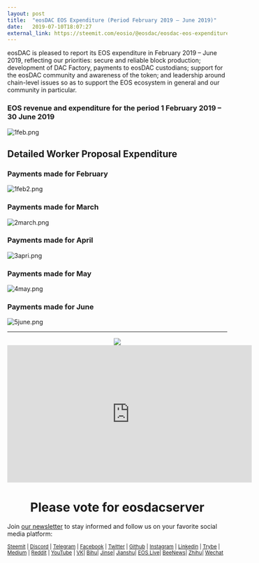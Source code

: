 ```yaml
---
layout: post
title:  "eosDAC EOS Expenditure (Period February 2019 – June 2019)"
date:   2019-07-10T18:07:27
external_link: https://steemit.com/eosio/@eosdac/eosdac-eos-expenditure-period-february-2019-june-2019
---
```

eosDAC is pleased to report its EOS expenditure in February 2019 – June 2019, reflecting our priorities: secure and reliable block production; development of DAC Factory, payments to eosDAC custodians; support for the eosDAC community and awareness of the token; and leadership around chain-level issues so as to support the EOS ecosystem in general and our community in particular.

### EOS revenue and expenditure for the period 1 February 2019 – 30 June 2019

![1feb.png](https://cdn.steemitimages.com/DQmXdvrmzAgYXwyzEfT8zpN9RShre3TtjfVMgyRYN4U9zMe/1feb.png)

## Detailed Worker Proposal Expenditure

### Payments made for February 

![1feb2.png](https://cdn.steemitimages.com/DQmQDWGt1tNZK8pDzmtKAX3bfnwz3R9GgtV5iaAn3a2uLxN/1feb2.png)

### Payments made for March

![2march.png](https://cdn.steemitimages.com/DQmNRod2SbsZuvjS6NWa4P684nzdbWUXxmFyCWSYnt6cme6/2march.png)

### Payments made for April
![3apri.png](https://cdn.steemitimages.com/DQmeZuvcZgCAAvneZBDhs788cjV2TXrFyCLkiHUbyDh6m9C/3apri.png)



### Payments made for May

![4may.png](https://cdn.steemitimages.com/DQmfCK2oyEKDXthgkxpr1wtoibdggcAL8CmTwvEtPsaAucW/4may.png)

### Payments made for June
![5june.png](https://cdn.steemitimages.com/DQmY5KHRbJuTyRw3FzthXQwWfFVWKiEZTzbAYrR2FEtmBKX/5june.png)

---

<center><a href="https://eosdac.io/"><img src="https://cdn.steemitimages.com/DQmRQWM3QtQ21wddAMCjbVRhB3rM7L4AGWLY9QpNmkXNLps/Screen%20Shot%202018-06-12%20at%2011.00.55%20PM.png"></a></center>

<iframe width="560" height="315" src="https://www.youtube.com/embed/PbQpAJOP6iA" frameborder="0" allow="autoplay; encrypted-media" allowfullscreen></iframe>

<center><h1>Please vote for eosdacserver</h1></center>

Join <a href="https://eosdac.io/news/#newsletter">our newsletter</a> to stay informed and follow us on your favorite social media platform:

<sub><a href="https://steemit.com/@eosdac" target="_blank">Steemit</a> | <a href="http://discord.io/eosdac" target="_blank">Discord</a> | <a href="https://t.me/eosdacio" target="_blank">Telegram</a> | <a href="https://facebook.com/eosdac" target="_blank">Facebook</a> | <a href="https://twitter.com/eosdac" target="_blank">Twitter</a> | <a href="https://github.com/eosdac" target="_blank">Github</a> | <a href="https://instagram.com/eosdac" target="_blank">Instagram</a> | <a href="https://linkedin.com/company/eosdac" target="_blank">Linkedin</a> | <a href="https://trybe.one/user/12031" target="_blank">Trybe</a> | <a href="https://medium.com/eosdac" target="_blank">Medium</a> | <a href="https://www.reddit.com/r/EOSDAC/" target="_blank">Reddit</a> | <a href="https://www.youtube.com/eosdac" target="_blank">YouTube</a> | <a href="https://vk.com/eosdac" target="_blank">VK</a>| <a href="https://bihu.com/people/1304716887" target="_blank">Bihu</a>| <a href="https://www.jinse.com/member/325694" target="_blank">Jinse</a>| <a href="https://www.jianshu.com/u/f6c4cc2261ae" target="_blank">Jianshu</a>| <a href="https://eos.live/user/eos_DAC" target="_blank">EOS Live</a>| <a href="https://con.beekuaibao.com/#/member/show/KBH/590627695588241408" target="_blank">BeeNews</a>| <a href="https://www.zhihu.com/people/eosdac/activities" target="_blank">Zhihu</a>| <a href="https://mp.weixin.qq.com/s/hyddN3LFpx34F4UygBI0AA7" target="_blank">Wechat</a></sub>
